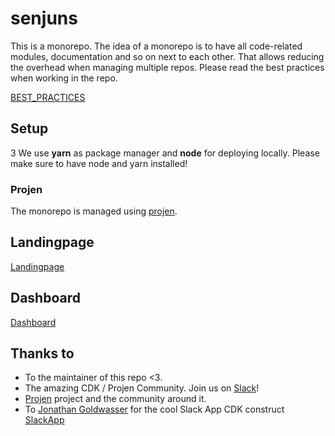 # senjuns

This is a monorepo. The idea of a monorepo is to have all code-related modules, documentation and so on next to each other. That allows reducing the overhead when managing multiple repos. Please read the best practices when working in the repo.

[BEST_PRACTICES](wiki/BEST_PRACTICES.md)

## Setup

3
We use **yarn** as package manager and **node** for deploying locally. Please make sure to have node and yarn installed!

### Projen

The monorepo is managed using [projen](https://github.com/projen/projen).

## Landingpage

[Landingpage](landingpage/README.md)

## Dashboard

[Dashboard](dashboard/README.md)

## Thanks to

- To the maintainer of this repo <3.
- The amazing CDK / Projen Community. Join us on [Slack](https://cdk-dev.slack.com)!
- [Projen](https://github.com/projen/projen) project and the community around it.
- To [Jonathan Goldwasser](https://github.com/jogold) for the cool Slack App CDK construct [SlackApp](https://github.com/jogold/cloudstructs/tree/master/src/slack-app)
